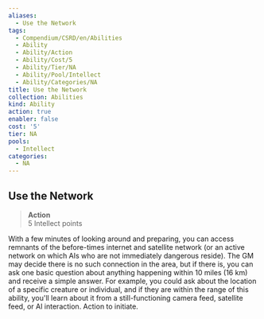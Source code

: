 ```yaml
---
aliases:
  - Use the Network
tags:
  - Compendium/CSRD/en/Abilities
  - Ability
  - Ability/Action
  - Ability/Cost/5
  - Ability/Tier/NA
  - Ability/Pool/Intellect
  - Ability/Categories/NA
title: Use the Network
collection: Abilities
kind: Ability
action: true
enabler: false
cost: '5'
tier: NA
pools:
  - Intellect
categories:
  - NA
---
```

## Use the Network  
>**Action**  
>5 Intellect points
  
With a few minutes of looking around and preparing, you can access remnants of the before-times internet and satellite network (or an active network on which AIs who are not immediately dangerous reside). The GM may decide there is no such connection in the area, but if there is, you can ask one basic question about anything happening within 10 miles (16 km) and receive a simple answer. For example, you could ask about the location of a specific creature or individual, and if they are within the range of this ability, you'll learn about it from a still-functioning camera feed, satellite feed, or AI interaction. Action to initiate.